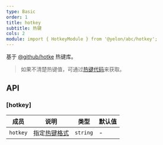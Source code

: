 ```yaml
---
type: Basic
order: 1
title: hotkey
subtitle: 热键
cols: 2
module: import { HotkeyModule } from '@yelon/abc/hotkey';
---
```


基于 [@github/hotke](https://github.com/github/hotkey) 热键库。

> 如果不清楚热键值，可通过[热键代码](https://github.github.io/hotkey/examples/hotkey_mapper.html)来获取。

## API

### [hotkey]

| 成员 | 说明 | 类型 | 默认值 | 
|----|----|----|-----|
| `hotkey` | 指定[热键格式](https://github.com/github/hotkey#hotkey-string-format) | `string` | - |
